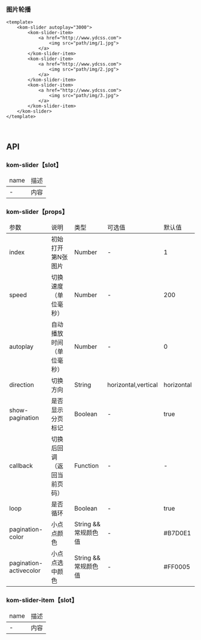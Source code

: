 ### 图片轮播

```
<template>
    <kom-slider autoplay="3000">
        <kom-slider-item>
            <a href="http://www.ydcss.com">
                <img src="path/img/1.jpg">
            </a>
        </kom-slider-item>
        <kom-slider-item>
            <a href="http://www.ydcss.com">
                <img src="path/img/2.jpg">
            </a>
        </kom-slider-item>
        <kom-slider-item>
            <a href="http://www.ydcss.com">
                <img src="path/img/3.jpg">
            </a>
        </kom-slider-item>
    </kom-slider>
</template>
```

<br/>

<h2>API</h2>
<h3><strong>kom-slider</strong>【slot】</h3>
<div class="table">
    <table>
        <thead>
        <tr>
            <td>name</td>
            <td>描述</td>
        </tr>
        </thead>
        <tbody>
        <tr>
            <td>-</td>
            <td>内容</td>
        </tr>
        </tbody>
    </table>
</div>
<h3><strong>kom-slider</strong>【props】</h3>
<div class="table">
    <table>
        <thead>
        <tr>
            <td>参数</td>
            <td>说明</td>
            <td>类型</td>
            <td>可选值</td>
            <td>默认值</td>
        </tr>
        </thead>
        <tbody>
        <tr>
            <td>index</td>
            <td>初始打开第N张图片</td>
            <td>Number</td>
            <td>-</td>
            <td>1</td>
        </tr>
        <tr>
            <td>speed</td>
            <td>切换速度（单位毫秒）</td>
            <td>Number</td>
            <td>-</td>
            <td>200</td>
        </tr>
        <tr>
            <td>autoplay</td>
            <td>自动播放时间（单位毫秒）</td>
            <td>Number</td>
            <td>-</td>
            <td>0</td>
        </tr>
        <tr>
            <td>direction</td>
            <td>切换方向</td>
            <td>String</td>
            <td><span>horizontal</span>,<span>vertical</span></td>
            <td>horizontal</td>
        </tr>
        <tr>
            <td>show-pagination</td>
            <td>是否显示分页标记</td>
            <td>Boolean</td>
            <td>-</td>
            <td>true</td>
        </tr>
        <tr>
            <td>callback</td>
            <td>切换后回调（返回当前页码）</td>
            <td>Function</td>
            <td>-</td>
            <td>-</td>
        </tr>
        <tr>
            <td>loop</td>
            <td>是否循环</td>
            <td>Boolean</td>
            <td>-</td>
            <td>true</td>
        </tr>
        <tr>
            <td>pagination-color</td>
            <td>小点点颜色</td>
            <td>String &amp;&amp; 常规颜色值</td>
            <td>-</td>
            <td>#B7D0E1</td>
        </tr>
        <tr>
            <td>pagination-activecolor</td>
            <td>小点点选中颜色</td>
            <td>String &amp;&amp; 常规颜色值</td>
            <td>-</td>
            <td>#FF0005</td>
        </tr>
        </tbody>
    </table>
</div>
<h3><strong>kom-slider-item</strong>【slot】</h3>
<div class="table">
    <table>
        <thead>
        <tr>
            <td>name</td>
            <td>描述</td>
        </tr>
        </thead>
        <tbody>
        <tr>
            <td>-</td>
            <td>内容</td>
        </tr>
        </tbody>
    </table>
</div>
